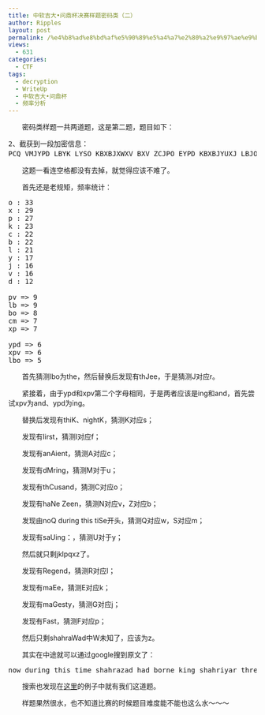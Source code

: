 ```yaml
---
title: 中软吉大•问鼎杯决赛样题密码类（二）
author: Ripples
layout: post
permalink: /%e4%b8%ad%e8%bd%af%e5%90%89%e5%a4%a7%e2%80%a2%e9%97%ae%e9%bc%8e%e6%9d%af%e5%86%b3%e8%b5%9b%e6%a0%b7%e9%a2%98%e5%af%86%e7%a0%81%e7%b1%bb/
views:
  - 631
categories:
  - CTF
tags:
  - decryption
  - WriteUp
  - 中软吉大•问鼎杯
  - 频率分析
---
```

<p style="text-indent: 2em;">
  密码类样题一共两道题，这是第二题，题目如下：
</p>

<pre class="brush:plain;toolbar:false">2、截获到一段加密信息：
PCQ&nbsp;VMJYPD&nbsp;LBYK&nbsp;LYSO&nbsp;KBXBJXWXV&nbsp;BXV&nbsp;ZCJPO&nbsp;EYPD&nbsp;KBXBJYUXJ&nbsp;LBJOO&nbsp;KCPK.&nbsp;CP&nbsp;LBO&nbsp;LBCMKXPV&nbsp;XPV&nbsp;IYJKL&nbsp;PYDBL,QBOP&nbsp;KBO&nbsp;BXV&nbsp;OPVOV&nbsp;LBO&nbsp;LXRO,&nbsp;KBO&nbsp;JCKO&nbsp;XPV&nbsp;EYKKOV&nbsp;LBO&nbsp;DJCMPV&nbsp;ZOICJO&nbsp;BYS,&nbsp;KXUYPD：“DJOXL&nbsp;EYPD,&nbsp;ICJ&nbsp;XLBCMKXPV&nbsp;XPV&nbsp;CPO&nbsp;PYDBLK&nbsp;Y&nbsp;BXNO&nbsp;ZOOP&nbsp;JOACMPLYPD&nbsp;LC&nbsp;UCM&nbsp;LBO&nbsp;IXZROK&nbsp;CI&nbsp;FXKL&nbsp;XDOK&nbsp;XPV&nbsp;LBO&nbsp;RODOPVK&nbsp;CI&nbsp;XPAYOPL&nbsp;EYPDK.&nbsp;SXU&nbsp;Y&nbsp;SXEO&nbsp;KC&nbsp;ZCRV&nbsp;XK&nbsp;LC&nbsp;AJXNO&nbsp;X&nbsp;IXNCMJ&nbsp;CI&nbsp;UCMJ&nbsp;SXGOKLU?”&nbsp;请帮助解密。（400分）</pre>

<p style="text-indent: 2em;">
  这题一看连空格都没有去掉，就觉得应该不难了。
</p>

<p style="text-indent: 2em;">
  首先还是老规矩，频率统计：
</p>

<!--more-->

<pre class="brush:plain;toolbar:false">o&nbsp;:&nbsp;33
x&nbsp;:&nbsp;29
p&nbsp;:&nbsp;27
k&nbsp;:&nbsp;23
c&nbsp;:&nbsp;22
b&nbsp;:&nbsp;22
l&nbsp;:&nbsp;21
y&nbsp;:&nbsp;17
j&nbsp;:&nbsp;16
v&nbsp;:&nbsp;16
d&nbsp;:&nbsp;12

pv&nbsp;=&gt;&nbsp;9
lb&nbsp;=&gt;&nbsp;9
bo&nbsp;=&gt;&nbsp;8
cm&nbsp;=&gt;&nbsp;7
xp&nbsp;=&gt;&nbsp;7

ypd&nbsp;=&gt;&nbsp;6
xpv&nbsp;=&gt;&nbsp;6
lbo&nbsp;=&gt;&nbsp;5</pre>

<p style="text-indent: 2em;">
  首先猜测lbo为the，然后替换后发现有thJee，于是猜测J对应r。
</p>

<p style="text-indent: 2em;">
  紧接着，由于ypd和xpv第二个字母相同，于是两者应该是ing和and，首先尝试xpv为and、ypd为ing。
</p>

<p style="text-indent: 2em;">
  替换后发现有thiK、nightK，猜测K对应s；
</p>

<p style="text-indent: 2em;">
  发现有Iirst，猜测I对应f；
</p>

<p style="text-indent: 2em;">
  发现有anAient，猜测A对应c；
</p>

<p style="text-indent: 2em;">
  发现有dMring，猜测M对于u；
</p>

<p style="text-indent: 2em;">
  发现有thCusand，猜测C对应o；
</p>

<p style="text-indent: 2em;">
  发现有haNe Zeen，猜测N对应v，Z对应b；
</p>

<p style="text-indent: 2em;">
  发现由noQ during this tiSe开头，猜测Q对应w，S对应m；
</p>

<p style="text-indent: 2em;">
  发现有saUing：，猜测U对于y；
</p>

<p style="text-indent: 2em;">
  然后就只剩jklpqxz了。
</p>

<p style="text-indent: 2em;">
  发现有Regend，猜测R对应l；
</p>

<p style="text-indent: 2em;">
  发现有maEe，猜测E对应k；
</p>

<p style="text-indent: 2em;">
  发现有maGesty，猜测G对应j；
</p>

<p style="text-indent: 2em;">
  发现有Fast，猜测F对应p；
</p>

<p style="text-indent: 2em;">
  然后只剩shahraWad中W未知了，应该为z。
</p>

<p style="text-indent: 2em;">
  其实在中途就可以通过google搜到原文了：
</p>

<pre class="brush:plain;toolbar:false">now&nbsp;during&nbsp;this&nbsp;time&nbsp;shahrazad&nbsp;had&nbsp;borne&nbsp;king&nbsp;shahriyar&nbsp;three&nbsp;sons.&nbsp;on&nbsp;the&nbsp;thousand&nbsp;and&nbsp;first&nbsp;night,&nbsp;when&nbsp;she&nbsp;had&nbsp;ended&nbsp;the&nbsp;tale&nbsp;of&nbsp;ma’aruf,&nbsp;she&nbsp;rose&nbsp;and&nbsp;kissed&nbsp;the&nbsp;ground&nbsp;before&nbsp;him,&nbsp;saying:&nbsp;“great&nbsp;king,&nbsp;for&nbsp;a&nbsp;thousand&nbsp;and&nbsp;one&nbsp;nights&nbsp;i&nbsp;have&nbsp;been&nbsp;recounting&nbsp;to&nbsp;you&nbsp;the&nbsp;fables&nbsp;of&nbsp;past&nbsp;ages&nbsp;and&nbsp;the&nbsp;legends&nbsp;of&nbsp;ancient&nbsp;kings.&nbsp;may&nbsp;i&nbsp;make&nbsp;so&nbsp;bold&nbsp;as&nbsp;to&nbsp;crave&nbsp;a&nbsp;favour&nbsp;of&nbsp;your&nbsp;majesty?”</pre>

<p style="text-indent: 2em;">
  搜索也发现在<a href="http://cs.brynmawr.edu/Courses/ESEM/IntroductionToSecretCodes.pdf" target="_blank">这里</a>的例子中就有我们这道题。
</p>

<p style="text-indent: 2em;">
  样题果然很水，也不知道比赛的时候题目难度能不能也这么水～～～
</p>
